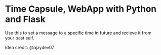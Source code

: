 # Time Capsule, WebApp with Python and Flask

Use this to set a message to a specific time in future and recieve it from your past self.





Idea credit: @ajaydev07
